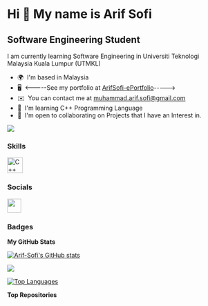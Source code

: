 Hi 👋 My name is Arif Sofi
==========================

Software Engineering Student
----------------------------

I am currently learning Software Engineering in Universiti Teknologi Malaysia Kuala Lumpur (UTMKL)

* 🌍  I'm based in Malaysia
* 🖥️  <-----See my portfolio at [ArifSofi-ePortfolio](http://arif-sofi.github.io/)----->
* ✉️  You can contact me at [muhammad.arif.sofi@gmail.com](mailto:muhammad.arif.sofi@gmail.com)
* 🧠  I'm learning C++ Programming Language
* 🤝  I'm open to collaborating on Projects that I have an Interest in.

<a href="https://www.github.com/Arif-Sofi" target="_blank" rel="noreferrer"><img
src="https://img.shields.io/github/followers/Arif-Sofi?logo=github&style=for-the-badge&color=a855f7&labelColor=171717" /></a>

### Skills


<p align="left">
<a href="https://docs.microsoft.com/en-us/cpp/?view=msvc-170" target="_blank" rel="noreferrer"><img src="https://raw.githubusercontent.com/danielcranney/readme-generator/main/public/icons/skills/cplusplus-colored.svg" width="36" height="36" alt="C++" /></a>
</p>


### Socials

<p align="left"> <a href="https://www.github.com/Arif-Sofi" target="_blank" rel="noreferrer"> <picture> <source media="(prefers-color-scheme: dark)" srcset="https://raw.githubusercontent.com/danielcranney/readme-generator/main/public/icons/socials/github-dark.svg" /> <source media="(prefers-color-scheme: light)" srcset="https://raw.githubusercontent.com/danielcranney/readme-generator/main/public/icons/socials/github.svg" /> <img src="https://raw.githubusercontent.com/danielcranney/readme-generator/main/public/icons/socials/github.svg" width="32" height="32" /> </picture> </a></p>

### Badges

<b>My GitHub Stats</b>

<a href="http://www.github.com/Arif-Sofi"><img src="https://github-readme-stats.vercel.app/api?username=Arif-Sofi&show_icons=true&hide=&count_private=true&title_color=ec4899&text_color=14b8a6&icon_color=a855f7&bg_color=171717&hide_border=true&show_icons=true" alt="Arif-Sofi's GitHub stats" /></a>

<a href="http://www.github.com/Arif-Sofi"><img src="https://github-readme-streak-stats.herokuapp.com/?user=Arif-Sofi&stroke=14b8a6&background=171717&ring=ec4899&fire=ec4899&currStreakNum=14b8a6&currStreakLabel=ec4899&sideNums=14b8a6&sideLabels=14b8a6&dates=14b8a6&hide_border=true" /></a>

<a href="https://github.com/Arif-Sofi" align="left"><img src="https://github-readme-stats.vercel.app/api/top-langs/?username=Arif-Sofi&langs_count=10&title_color=ec4899&text_color=14b8a6&icon_color=a855f7&bg_color=171717&hide_border=true&locale=en&custom_title=Top%20%Languages" alt="Top Languages" /></a>

<b>Top Repositories</b>

<div width="100%" align="center"></div><br /><br /><br /><br /><br /><br /><br />
